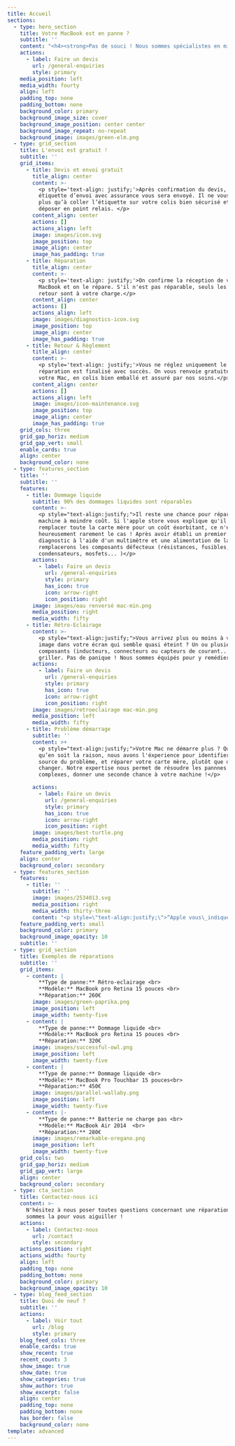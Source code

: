 ```yaml
---
title: Accueil
sections:
  - type: hero_section
    title: Votre MacBook est en panne ?
    subtitle: ''
    content: "<h4><strong>Pas de souci ! Nous sommes spécialistes en micro-soudure</strong></h4>\n\n<h5><strong>Type de réparations:</strong></h5>\n\n* Dommage liquide\n* Rétro-éclairage\n* Problème démarrage \n* Batterie\n\t"
    actions:
      - label: Faire un devis
        url: /general-enquiries
        style: primary
    media_position: left
    media_width: fourty
    align: left
    padding_top: none
    padding_bottom: none
    background_color: primary
    background_image_size: cover
    background_image_position: center center
    background_image_repeat: no-repeat
    background_image: images/green-elm.png
  - type: grid_section
    title: L'envoi est gratuit !
    subtitle: ''
    grid_items:
      - title: Devis et envoi gratuit
        title_align: center
        content: >-
          <p style='text-align: justify;'>Après confirmation du devis, une
          étiquette d’envoi avec assurance vous sera envoyé. Il ne vous reste
          plus qu’à coller l’étiquette sur votre colis bien sécurisé et le
          déposer en point relais. </p>
        content_align: center
        actions: []
        actions_align: left
        image: images/icon.svg
        image_position: top
        image_align: center
        image_has_padding: true
      - title: Réparation
        title_align: center
        content: >-
          <p style='text-align: justify;'>On confirme la réception de votre
          MacBook et on le répare. S'il n'est pas réparable, seuls les frais de
          retour sont à votre charge.</p>
        content_align: center
        actions: []
        actions_align: left
        image: images/diagnostics-icon.svg
        image_position: top
        image_align: center
        image_has_padding: true
      - title: Retour & Règlement
        title_align: center
        content: >-
          <p style='text-align: justify;'>Vous ne réglez uniquement le devis si
          réparation est finalisé avec succès. On vous renvoie gratuitement
          votre Mac, en colis bien emballé et assuré par nos soins.</p>
        content_align: center
        actions: []
        actions_align: left
        image: images/icon-maintenance.svg
        image_position: top
        image_align: center
        image_has_padding: true
    grid_cols: three
    grid_gap_horiz: medium
    grid_gap_vert: small
    enable_cards: true
    align: center
    background_color: none
  - type: features_section
    title: ''
    subtitle: ''
    features:
      - title: Dommage liquide
        subtitle: 90% des dommages liquides sont réparables
        content: >-
          <p style="text-align:justify;">Il reste une chance pour réparer votre
          machine à moindre coût. Si l'apple store vous explique qu'il faut
          remplacer toute la carte mère pour un coût éxorbitant, ce n'est
          heureusement rarement le cas ! Après avoir établi un premier
          diagnostic à l'aide d'un multimètre et une alimentation de labo, nous
          remplacerons les composants défecteux (résistances, fusibles,
          condensateurs, mosfets... )</p>
        actions:
          - label: Faire un devis
            url: /general-enquiries
            style: primary
            has_icon: true
            icon: arrow-right
            icon_position: right
        image: images/eau renversé mac-min.png
        media_position: right
        media_width: fifty
      - title: Rétro-Eclairage
        content: >-
          <p style="text-align:justify;">Vous arrivez plus ou moins à voir une
          image dans votre écran qui semble quasi éteint ? Un ou plusieurs
          composants (inducteurs, connecteurs ou capteurs de courant...) ont dû
          griller. Pas de panique ! Nous sommes équipés pour y remédier.</p>
        actions:
          - label: Faire un devis
            url: /general-enquiries
            style: primary
            has_icon: true
            icon: arrow-right
            icon_position: right
        image: images/retroeclairage mac-min.png
        media_position: left
        media_width: fifty
      - title: Problème démarrage
        subtitle: ''
        content: >+
          <p style="text-align:justify;">Votre Mac ne démarre plus ? Quelle
          qu’en soit la raison, nous avons l'éxperience pour identifier la
          source du problème, et réparer votre carte mère, plutôt que de la
          changer. Notre expertise nous permet de résoudre les pannnes les plus
          complexes, donner une seconde chance à votre machine !</p>

        actions:
          - label: Faire un devis
            url: /general-enquiries
            style: primary
            has_icon: true
            icon: arrow-right
            icon_position: right
        image: images/best-turtle.png
        media_position: right
        media_width: fifty
    feature_padding_vert: large
    align: center
    background_color: secondary
  - type: features_section
    features:
      - title: ''
        subtitle: ''
        image: images/2534013.svg
        media_position: right
        media_width: thirty-three
        content: "<p style=\"text-align:justify;\">“Apple vous\_indique que les témoins d'humidité sont passés au rouge et que du liquide se trouve dans l'ordinateur ? Montant de la réparation estimée : plus de 1 200€ pour remplacer toute la carte mère ! Nous sommes l'alternative et vous proposons une réparation à moindre coût (de 180 à 450€ TTC, selon la panne et l'âge de votre Mac). Non seulement c'est <strong>économique</strong> pour le client, une <strong>passion</strong> pour le réparateur et <strong>écologique</strong> pour tout le monde.”</p>"
    feature_padding_vert: small
    background_color: primary
    background_image_opacity: 10
    subtitle: ''
  - type: grid_section
    title: Exemples de réparations
    subtitle: ''
    grid_items:
      - content: |
          **Type de panne:** Rétro-eclairage <br>
          **Modèle:** MacBook pro Retina 15 pouces <br>
          **Réparation:** 260€
        image: images/green-paprika.png
        image_position: left
        image_width: twenty-five
      - content: |
          **Type de panne:** Dommage liquide <br>
          **Modèle:** MacBook pro Retina 15 pouces <br>
          **Réparation:** 320€
        image: images/successful-owl.png
        image_position: left
        image_width: twenty-five
      - content: |
          **Type de panne:** Dommage liquide <br>
          **Modèle:** MacBook Pro Touchbar 15 pouces<br>
          **Réparation:** 450€
        image: images/parallel-wallaby.png
        image_position: left
        image_width: twenty-five
      - content: |-
          **Type de panne:** Batterie ne charge pas <br>
          **Modèle:** MacBook Air 2014  <br>
          **Réparation:** 280€
        image: images/remarkable-oregano.png
        image_position: left
        image_width: twenty-five
    grid_cols: two
    grid_gap_horiz: medium
    grid_gap_vert: large
    align: center
    background_color: secondary
  - type: cta_section
    title: Contactez-nous ici
    content: >-
      N'hésitez à nous poser toutes questions concernant une réparation. Nous
      sommes la pour vous aiguiller ! 
    actions:
      - label: Contactez-nous
        url: /contact
        style: secondary
    actions_position: right
    actions_width: fourty
    align: left
    padding_top: none
    padding_bottom: none
    background_color: primary
    background_image_opacity: 10
  - type: blog_feed_section
    title: Quoi de neuf ?
    subtitle: ''
    actions:
      - label: Voir tout
        url: /blog
        style: primary
    blog_feed_cols: three
    enable_cards: true
    show_recent: true
    recent_count: 3
    show_image: true
    show_date: true
    show_categories: true
    show_author: true
    show_excerpt: false
    align: center
    padding_top: none
    padding_bottom: none
    has_border: false
    background_color: none
template: advanced
---
```

